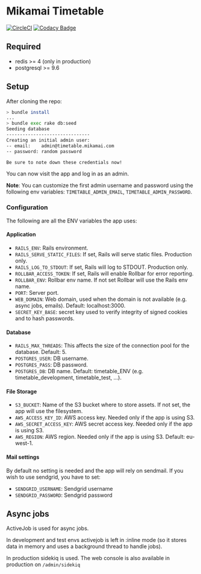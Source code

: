# Mikamai Timetable

[![CircleCI](https://circleci.com/gh/mikamai/timetable.svg?style=svg&circle-token=f162cc4c45f8a0452a430b7c9f22f7163410be40)](https://circleci.com/gh/mikamai/timetable) [![Codacy Badge](https://api.codacy.com/project/badge/Grade/0c495851473542cdbf452a7277f7a886)](https://www.codacy.com?utm_source=github.com&amp;utm_medium=referral&amp;utm_content=mikamai/timetable&amp;utm_campaign=Badge_Grade)
## Required

- redis >= 4 (only in production)
- postgresql >= 9.6

## Setup

After cloning the repo:

```bash
> bundle install
...
> bundle exec rake db:seed
Seeding database
-------------------------------
Creating an initial admin user:
-- email:    admin@timetable.mikamai.com
-- password: random password

Be sure to note down these credentials now!
```

You can now visit the app and log in as an admin.

**Note**: You can customize the first admin username and password using the following env variables: `TIMETABLE_ADMIN_EMAIL`, `TIMETABLE_ADMIN_PASSWORD`.

### Configuration

The following are all the ENV variables the app uses:

#### Application

- `RAILS_ENV`: Rails environment.
- `RAILS_SERVE_STATIC_FILES`: If set, Rails will serve static files. Production only.
- `RAILS_LOG_TO_STDOUT`: If set, Rails will log to STDOUT. Production only.
- `ROLLBAR_ACCESS_TOKEN`: If set, Rails will enable Rollbar for error reporting.
- `ROLLBAR_ENV`: Rollbar env name. If not set Rollbar will use the Rails env name.
- `PORT`: Server port.
- `WEB_DOMAIN`: Web domain, used when the domain is not available (e.g. async jobs, emails). Default: localhost:3000.
- `SECRET_KEY_BASE`: secret key used to verify integrity of signed cookies and to hash passwords.

#### Database

- `RAILS_MAX_THREADS`: This affects the size of the connection pool for the database. Default: 5.
- `POSTGRES_USER`: DB username.
- `POSTGRES_PASS`: DB password.
- `POSTGRES_DB`: DB name. Default: timetable_ENV (e.g. timetable_development, timetable_test, ...).

#### File Storage

- `S3_BUCKET`: Name of the S3 bucket where to store assets. If not set, the app will use the filesystem.
- `AWS_ACCESS_KEY_ID`: AWS access key. Needed only if the app is using S3.
- `AWS_SECRET_ACCESS_KEY`: AWS secret access key. Needed only if the app is using S3.
- `AWS_REGION`: AWS region. Needed only if the app is using S3. Default: eu-west-1.

#### Mail settings

By default no setting is needed and the app will rely on sendmail. If you wish to use sendgrid, you have to set:

- `SENDGRID_USERNAME`: Sendgrid username
- `SENDGRID_PASSWORD`: Sendgrid password

## Async jobs

ActiveJob is used for async jobs.

In development and test envs activejob is left in :inline mode (so it stores data in memory and uses a background thread to handle jobs).

In production sidekiq is used. The web console is also available in production on `/admin/sidekiq`
